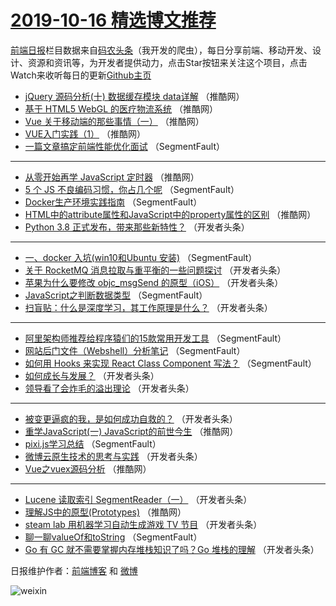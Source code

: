 # [2019-10-16 精选博文推荐](http://hao.caibaojian.com/date/2019/10/16)

[前端日报](http://caibaojian.com/c/news)栏目数据来自[码农头条](http://hao.caibaojian.com/)（我开发的爬虫），每日分享前端、移动开发、设计、资源和资讯等，为开发者提供动力，点击Star按钮来关注这个项目，点击Watch来收听每日的更新[Github主页](https://github.com/kujian/frontendDaily)
* [jQuery 源码分析(十) 数据缓存模块 data详解](http://hao.caibaojian.com/127898.html) （推酷网）
* [基于 HTML5 WebGL 的医疗物流系统](http://hao.caibaojian.com/127891.html) （推酷网）
* [Vue 关于移动端的那些事情（一）](http://hao.caibaojian.com/127893.html) （推酷网）
* [VUE入门实践（1）](http://hao.caibaojian.com/127894.html) （推酷网）
* [一篇文章搞定前端性能优化面试](http://hao.caibaojian.com/127792.html) （SegmentFault）

***
* [从零开始再学 JavaScript 定时器](http://hao.caibaojian.com/127888.html) （推酷网）
* [5 个 JS 不良编码习惯，你占几个呢](http://hao.caibaojian.com/127802.html) （SegmentFault）
* [Docker生产环境实践指南](http://hao.caibaojian.com/127803.html) （SegmentFault）
* [HTML中的attribute属性和JavaScript中的property属性的区别](http://hao.caibaojian.com/127897.html) （推酷网）
* [Python 3.8 正式发布，带来那些新特性？](http://hao.caibaojian.com/127810.html) （开发者头条）

***
* [一、docker 入坑(win10和Ubuntu 安装)](http://hao.caibaojian.com/127800.html) （SegmentFault）
* [关于 RocketMQ 消息拉取与重平衡的一些问题探讨](http://hao.caibaojian.com/127825.html) （开发者头条）
* [苹果为什么要修改 objc_msgSend 的原型（iOS）](http://hao.caibaojian.com/127836.html) （开发者头条）
* [JavaScript之判断数据类型](http://hao.caibaojian.com/127794.html) （SegmentFault）
* [扫盲贴：什么是深度学习，其工作原理是什么？](http://hao.caibaojian.com/127826.html) （开发者头条）

***
* [阿里架构师推荐给程序猿们的15款常用开发工具](http://hao.caibaojian.com/127805.html) （SegmentFault）
* [网站后门文件（Webshell）分析笔记](http://hao.caibaojian.com/127795.html) （SegmentFault）
* [如何用 Hooks 来实现 React Class Component 写法？](http://hao.caibaojian.com/127796.html) （SegmentFault）
* [如何成长与发展？](http://hao.caibaojian.com/127828.html) （开发者头条）
* [领导看了会炸毛的溢出理论](http://hao.caibaojian.com/127809.html) （开发者头条）

***
* [被变更逼疯的我，是如何成功自救的？](http://hao.caibaojian.com/127820.html) （开发者头条）
* [重学JavaScript(一) JavaScript的前世今生](http://hao.caibaojian.com/127881.html) （推酷网）
* [pixi.js学习总结](http://hao.caibaojian.com/127799.html) （SegmentFault）
* [微博云原生技术的思考与实践](http://hao.caibaojian.com/127831.html) （开发者头条）
* [Vue之vuex源码分析](http://hao.caibaojian.com/127871.html) （推酷网）

***
* [Lucene 读取索引 SegmentReader（一）](http://hao.caibaojian.com/127821.html) （开发者头条）
* [理解JS中的原型(Prototypes)](http://hao.caibaojian.com/127882.html) （推酷网）
* [steam lab 用机器学习自动生成游戏 TV 节目](http://hao.caibaojian.com/127832.html) （开发者头条）
* [聊一聊valueOf和toString](http://hao.caibaojian.com/127801.html) （SegmentFault）
* [Go 有 GC 就不需要掌握内存堆栈知识了吗？Go 堆栈的理解](http://hao.caibaojian.com/127833.html) （开发者头条）

日报维护作者：[前端博客](http://caibaojian.com/) 和 [微博](http://caibaojian.com/go/weibo)

![weixin](https://user-images.githubusercontent.com/3055447/38468989-651132ac-3b80-11e8-8e6b-15122322a9d7.png)
